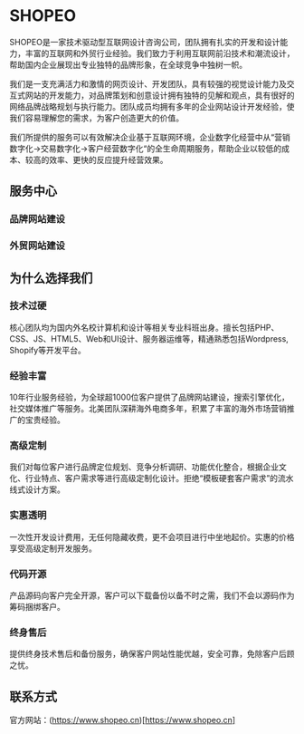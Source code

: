 # SHOPEO

SHOPEO是一家技术驱动型互联网设计咨询公司，团队拥有扎实的开发和设计能力，丰富的互联网和外贸行业经验。我们致力于利用互联网前沿技术和潮流设计，帮助国内企业展现出专业独特的品牌形象，在全球竞争中独树一帜。

我们是一支充满活力和激情的网页设计、开发团队，具有较强的视觉设计能力及交互式网站的开发能力，对品牌策划和创意设计拥有独特的见解和观点，具有很好的网络品牌战略规划与执行能力。团队成员均拥有多年的企业网站设计开发经验，使我们容易理解您的需求，为客户创造更大的价值。

我们所提供的服务可以有效解决企业基于互联网环境，企业数字化经营中从“营销数字化→交易数字化→客户经营数字化“的全生命周期服务，帮助企业以较低的成本、较高的效率、更快的反应提升经营效果。



## 服务中心

### 品牌网站建设


### 外贸网站建设


## 为什么选择我们

### 技术过硬

核心团队均为国内外名校计算机和设计等相关专业科班出身。擅长包括PHP、CSS、JS、HTML5、Web和UI设计、服务器运维等，精通熟悉包括Wordpress, Shopify等开发平台。

### 经验丰富

10年行业服务经验，为全球超1000位客户提供了品牌网站建设，搜索引擎优化，社交媒体推广等服务。北美团队深耕海外电商多年，积累了丰富的海外市场营销推广的宝贵经验。

### 高级定制

我们对每位客户进行品牌定位规划、竞争分析调研、功能优化整合，根据企业文化、行业特点、客户需求等进行高级定制化设计。拒绝“模板硬套客户需求”的流水线式设计方案。

### 实惠透明

一次性开发设计费用，无任何隐藏收费，更不会项目进行中坐地起价。实惠的价格享受高级定制开发服务。

### 代码开源

产品源码向客户完全开源，客户可以下载备份以备不时之需，我们不会以源码作为筹码捆绑客户。

### 终身售后

提供终身技术售后和备份服务，确保客户网站性能优越，安全可靠，免除客户后顾之忧。

## 联系方式

官方网站：(https://www.shopeo.cn)[https://www.shopeo.cn]